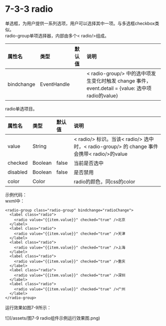 # 7-3-3 radio

单选框，为用户提供一系列选项，用户可以选择其中一项。与多选框checkbox类似。  
radio-group单项选择器，内部由多个&lt; radio/&gt;组成。

| 属性名 | 类型 | 默认值 | 说明 |
| :--- | :--- | :--- | :--- |
| bindchange | EventHandle |  | &lt; radio-group/&gt; 中的选中项发生变化时触发 change 事件，event.detail = {value: 选中项radio的value} |

radio单选项目。

| 属性名 | 类型 | 默认值 | 说明 |
| :--- | :--- | :--- | :--- |
| value | String |  | &lt; radio/&gt; 标识。当该&lt; radio/&gt; 选中时，&lt; radio-group/&gt; 的 change 事件会携带&lt; radio/&gt;的value |
| checked | Boolean | false | 当前是否选中 |
| disabled | Boolean | false | 是否禁用 |
| color | Color |  | radio的颜色，同css的color |

示例代码：  
wxml中：
```
<radio-group class="radio-group" bindchange="radioChange">
  <label class="radio">
    <radio value="{{item.value}}" checked="true" />北京
  </label>
  <label class="radio">
    <radio value="{{item.value}}" checked="true" />天津
  </label>
  <label class="radio">
    <radio value="{{item.value}}" checked="true" />上海
  </label>
  <label class="radio">
    <radio value="{{item.value}}" checked="true" />重庆
  </label>
  <label class="radio">
    <radio value="{{item.value}}" checked="true" />深圳
  </label>
  <label class="radio">
    <radio value="{{item.value}}" checked="true" />广州
  </label>
</radio-group>
```
运行效果如图7-9所示：

![](/assets/图7-9 radio组件示例运行效果图.png)



